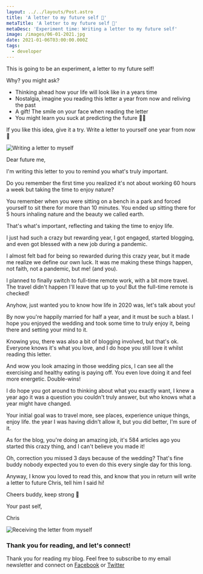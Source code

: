 ```yaml
---
layout: ../../layouts/Post.astro
title: 'A letter to my future self 💌'
metaTitle: 'A letter to my future self 💌'
metaDesc: 'Experiment time: Writing a letter to my future self'
image: /images/06-01-2021.jpg
date: 2021-01-06T03:00:00.000Z
tags:
  - developer
---
```


This is going to be an experiment, a letter to my future self!

Why? you might ask?

- Thinking ahead how your life will look like in a years time
- Nostalgia, imagine you reading this letter a year from now and reliving the past
- A gift! The smile on your face when reading the letter
- You might learn you suck at predicting the future 🤷‍♂️

If you like this idea, give it a try.
Write a letter to yourself one year from now 💌

![Writing a letter to myself](https://cdn.hashnode.com/res/hashnode/image/upload/v1609505176645/lOZx2YxYD.jpeg)

Dear future me,

I'm writing this letter to you to remind you what's truly important.

Do you remember the first time you realized it's not about working 60 hours a week but taking the time to enjoy nature?

You remember when you were sitting on a bench in a park and forced yourself to sit there for more than 10 minutes. You ended up sitting there for 5 hours inhaling nature and the beauty we called earth.

That's what's important, reflecting and taking the time to enjoy life.

I just had such a crazy but rewarding year, I got engaged, started blogging, and even got blessed with a new job during a pandemic.

I almost felt bad for being so rewarded during this crazy year, but it made me realize we define our own luck. It was me making these things happen, not faith, not a pandemic, but me! (and you).

I planned to finally switch to full-time remote work, with a bit more travel. The travel didn't happen I'll leave that up to you! But the full-time remote is checked!

Anyhow, just wanted you to know how life in 2020 was, let's talk about you!

By now you're happily married for half a year, and it must be such a blast. I hope you enjoyed the wedding and took some time to truly enjoy it, being there and setting your mind to it.

Knowing you, there was also a bit of blogging involved, but that's ok. Everyone knows it's what you love, and I do hope you still love it whilst reading this letter.

And wow you look amazing in those wedding pics, I can see all the exercising and healthy eating is paying off. You even love doing it and feel more energetic. Double-wins!

I do hope you got around to thinking about what you exactly want, I knew a year ago it was a question you couldn't truly answer, but who knows what a year might have changed.

Your initial goal was to travel more, see places, experience unique things, enjoy life. the year I was having didn't allow it, but you did better, I'm sure of it.

As for the blog, you're doing an amazing job, it's 584 articles ago you started this crazy thing, and I can't believe you made it!

Oh, correction you missed 3 days because of the wedding? That's fine buddy nobody expected you to even do this every single day for this long.

Anyway, I know you loved to read this, and know that you in return will write a letter to future Chris, tell him I said hi!

Cheers buddy, keep strong 🍺

Your past self,

Chris

![Receiving the letter from myself](https://cdn.hashnode.com/res/hashnode/image/upload/v1609505787908/Br5ZrHPI-.png)

### Thank you for reading, and let's connect!

Thank you for reading my blog. Feel free to subscribe to my email newsletter and connect on [Facebook](https://www.facebook.com/DailyDevTipsBlog) or [Twitter](https://twitter.com/DailyDevTips1)

